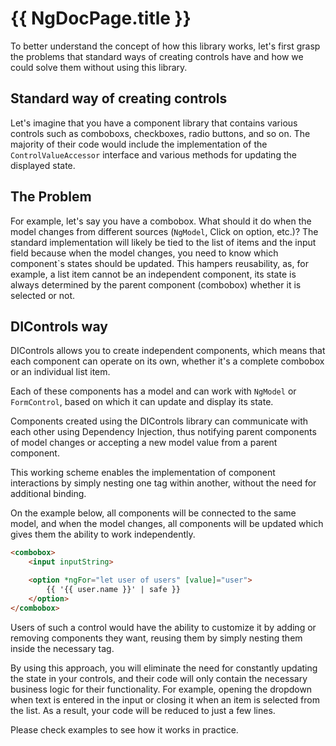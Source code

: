 # {{ NgDocPage.title }}

To better understand the concept of how this library works, let's first grasp the problems that standard ways of
creating controls have and how we could solve them without using this library.

## Standard way of creating controls

Let's imagine that you have a component library that contains various controls such as comboboxs, checkboxes, radio
buttons, and so on. The majority of their code would include the implementation of the `ControlValueAccessor` interface
and various methods for updating the displayed state.

## The Problem

For example, let's say you have a combobox. What should it do when the model changes from different sources
(`NgModel`, Click on option, etc.)?
The standard implementation will likely be tied to the list of items and the input field because when the model changes,
you need to know which component`s states should be updated. This hampers reusability, as, for example, a list item
cannot be an independent component, its state is always determined by the parent component (combobox) whether it is
selected or not.

## DIControls way

DIControls allows you to create independent components, which means that each component can operate on its own, whether
it's a complete combobox or an individual list item.

Each of these components has a model and can work with `NgModel` or `FormControl`, based on which it can update and display
its state.

Components created using the DIControls library can communicate with each other using Dependency Injection, thus
notifying parent components of model changes or accepting a new model value from a parent component.

This working scheme enables the implementation of component interactions by simply nesting one tag within another,
without the need for additional binding.

On the example below, all components will be connected to the same model, and when the model changes, all components
will be updated which gives them the ability to work independently.

```html
<combobox>
	<input inputString>

	<option *ngFor="let user of users" [value]="user">
		{{ '{{ user.name }}' | safe }}
	</option>
</combobox>
```

Users of such a control would have the ability to customize it by adding or removing components they want, reusing them
by simply nesting them inside the necessary tag.

By using this approach, you will eliminate the need for constantly updating the state in your controls, and their code
will only contain the necessary business logic for their functionality. For example, opening the dropdown when text is
entered in the input or closing it when an item is selected from the list. As a result, your code will be reduced to
just a few lines.

Please check examples to see how it works in practice.
